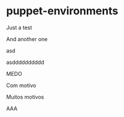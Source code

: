 # puppet-environments

Just a test

And another one

asd

asdddddddddd

MEDO

Com motivo

Muitos motivos

AAA
